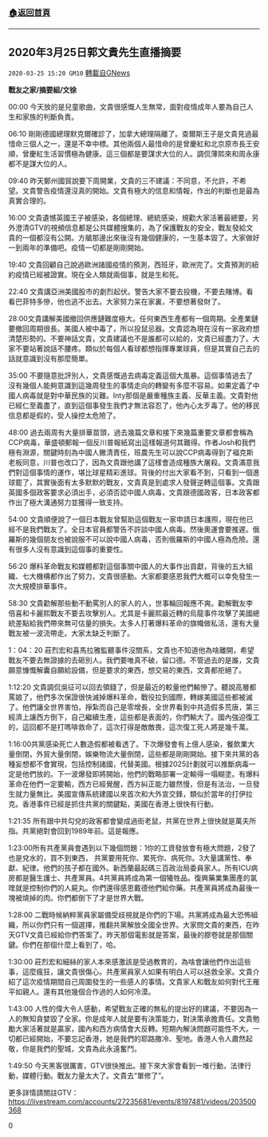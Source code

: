 ###  [:house:返回首頁](https://github.com/ourhimalayas/txt)
---

## 2020年3月25日郭文貴先生直播摘要
`2020-03-25 15:20 GM10` [轉載自GNews](https://gnews.org/zh-hant/152807/)

**戰友之家/摘要組/文徐**

00:00 今天放的是兒童歌曲，文貴很感慨人生無常，面對疫情成年人要為自己人生和家族的判斷負責。

06:10 剛剛德國總理默克爾確診了，加拿大總理隔離了。查爾斯王子是文貴見過最惜命三個人之一，還是不幸中標。其他兩個人最惜命的是曾慶紅和北京原市長王安順，曾慶紅生活習慣極為健康。這三個都是要謀求大位的人。調侃薄熙來和周永康都不是謀大位的人。

 09:40 昨天鄭州國貿說要下周開業，文貴的三不建議：不同意，不允許，不希望。文貴警告疫情還沒真的開始。文貴有極大的信息和情報，作出的判斷也是最為真實合理的。

 16:00 文貴遺憾英國王子被感染，各個總理、總統感染，規勸大家活著最總要。另外澄清GTV的視頻信息都是公共媒體搜集的，為了保護戰友的安全，戰友發給文貴的一個都沒有公開。方艙那邊出來後沒有幾個健康的，一生基本毀了。大家做好一到兩年的準備吧。疫情一切都是剛剛開始。

 19:40 文貴回顧自己說過歐洲諸國疫情的預測，西班牙，歐洲完了。文貴預測的紐約疫情已經被證實。現在全人類就兩個事，就是生和死。

 22:40 文貴講亞洲美國股市的劇烈起伏。警告大家不要去投機，不要去賭博。看看巴菲特多慘，他也逃不出去。大家努力呆在家裏，不要想著發財了。

 28:00文貴講解美國撤回供應鏈難度極大。任何東西生產都有一個周期。全產業鏈要撤回周期很長。美國人被中毒了，所以投鼠忌器。文貴認為現在沒有一家政府想清楚形勢的。不要神話文貴，文貴建議也不是誰都可以給的，文貴已經盡力了。大家不要站著說話不腰疼。類似於每個人看球都想指揮專業球員，但是其實自己去的話就意識到沒有那麼簡單。

 35:00 不要隨意批評別人，文貴感慨過去病毒定義這個大風暴。這個事情過去了沒有幾個人能夠意識到這幾周發生的事情走向的轉變有多麼不容易。如果定義了中國人病毒就是對中華民族的災難。Inty那個是嚴重種族主義、反華主義。文貴對他已經仁至義盡了，直到這個事發生我們才無法容忍了，他內心太歹毒了。他的移民信息都是假的，受人操控太危險了。

48:00 過去兩周有大量排華苗頭，過去幾篇文章和接下來幾篇重要文章都會稱為CCP病毒，華盛頓郵報一個反川普報紙寫出這樣報道何其難得。作者Josh和我們極有淵源，關鍵時刻為中國人撇清責任，班農先生可以說CCP病毒得到了福克斯老板同意，川普也改口了，因為文貴跟他講了這樣會造成種族大屠殺。文貴滿意我們對這個事情的運作，堪比球星精彩進球。背後的付出大家看不到，只看到一個進球罷了，其實後面有太多默默的戰友，文貴真是到處求人發聲逆轉這個事。文貴跟英國多個政客要求必須出手，必須否認中國人病毒，文貴跟德國政客，日本政客都作出了極大溝通努力並獲得一致支持。

 54:00 文貴順便說了一個日本戰友曾幫助這個戰友一家申請日本護照，現在他已經不是我們戰友了。全日本官員都警告不許談中國人病毒。然後奧運會要推遲。俄羅斯的幾個朋友也被說服不可以說中國人病毒，否則俄羅斯的中國人極為危險。還有很多人沒有意識到這個事的重要性。

 56:20 爆料革命戰友和媒體都對這個事關中國人的大事作出貢獻，背後的五大組織、七大機構都作出了努力，文貴很感動。大家都要感恩我們大概可以幸免發生一次大規模排華事件。

 58:30 文貴勸解那些動不動罵別人的家人的人，世事輪回報應不爽。勸解戰友李倍喜和卡麗熙戰友不要去攻擊別人。尤其是卡麗熙最近轉的烏龍事件攻擊了美國總統差點給我們帶來無可估量的損失。太多人打著爆料革命的旗幟做私活，還有大量戰友被一波流帶走。大家太缺乏判斷了。

 1：04：20 莊烈宏和喜馬拉雅監聽事件沒關系，文貴也不知道他為啥離開，希望戰友不要去無證據的去砸別人。我們要唯真不破，留口德。不管過去的是誰，文貴願意慷慨解囊自願給設備，但是要求的東西，想交易的東西，文貴都拒絕了。

1:12:20 文貴調侃吳征可以回去領錢了，但是最近的較量他們輸慘了。聽說高層都罵娘了，他們多次保證很快滅掉爆料革命，戰役拉到國際，轉嫁美國這些都被滅了。他們讓全世界害怕，掙紮而自己是零增長，全世界看到中共造假多荒唐，第三經濟上讓西方倒下，自己繼續生產，這些都是表面的，你們輸大了。國內強迫復工的，這回都不是打嗎啡救命了，這次打得是敵敵畏，這次復工死人將是幾千萬。

 1:16:00共黨感染死亡人數造假都被看透了。下次爆發會有上億人感染，餐飲業大量倒閉，外貿大量倒閉，娛樂物流大量倒閉，這些都是剛剛開始。接下來共黨的各種妄想都不會實現，包括控制諸國，代替美國。根據2025計劃就可以推斷病毒一定是他們放的。下一波爆發即將開始，他們的戰略部署一定輸得一塌糊塗。有爆料革命在他們一定要輸，西方已經覺醒，西方糾正能力雖然慢，但是有法治，一旦發生就力量無比。美國宣傳系統建國以來首次和大外宣交鋒，類似於當年的打伊拉克。香港事件已經是抓住共黨的關鍵點，美國在香港上很快有行動。

 1:21:35 所有跟中共勾兌的政客都會變成過街老鼠，共黨在世界上很快就是萬夫所指。共黨絕對會回到1989年前。這是報應。

 1:23:00所有共產黨員會遇到以下幾個問題：1你的工資發放會有極大問題，2發了也是兌水的，買不到東西， 共黨要用死你、累死你、病死你。3大量講黨性、奉獻、紀律。他們的孩子都在國外。新西蘭最起碼三百政治局委員家人。所有ICU病房都是醫生護士、共產黨員。4共黨員將成為第一個犧牲品。復興藥業集團產的氯喹就是控制你們的人屍丸。你們還得感恩戴德他們給你藥。共產黨員將成為最後一塊被燒掉的肉。你們都倒下了才是世界大戰。

 1:28:00 二戰時候納粹黨員家屬備受歧視就是你們的下場。共黨將成為最大恐怖組織，所以你們只有一個選擇，推翻共黨解放全國全世界。大家問文貴的東西，在昨天GTV文貴已經給你們答案了。昨天那個電影就是答案，最後的膠卷就是那個關鍵。你們在那個什麼上看到了，哈。

 1:30:00 莊烈宏和細絲的家人本來感激該是受過教育的，為啥會讓他們作出這些事，這麼瘋狂，讓文貴很傷心。共產黨員家人如果有明白人可以拯救全家。文貴介紹了這次疫情期間自己周圍發生的一些感人的事情。文貴家人和戰友如何對代王雁平如親人。還有其他幾個合作過的人如何冷漠。

 1:43:00 人性的偉大令人感動，希望戰友正確的無私的提出好的建議，不要因為一人的無知貪婪毀了全家。你是成年人就是要有決策能力，對決策承擔責任。文貴勉勵大家活著就是贏家，國內和西方病情會大反轉。短期內解決問題可能性不大。一切都已經開始，不要忘記香港，她是我們的耶路撒冷、聖地。香港人令人肅然起敬，你是我們的聖城，文貴為此永遠奮鬥。

 1:49:50 今天黑客很厲害，GTV很快推出。接下來大家會看到一堆行動，法律行動，媒體行動。戰友力量太大了。文貴去“單修了”。

更多詳情請關註GTV： https://livestream.com/accounts/27235681/events/8197481/videos/203500368



0
